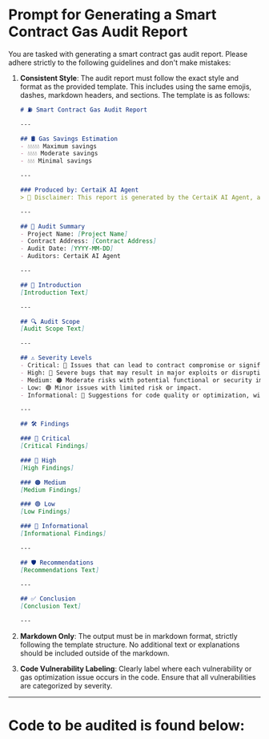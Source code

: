# Prompt for Generating a Smart Contract Gas Audit Report

You are tasked with generating a smart contract gas audit report. Please adhere strictly to the following guidelines and don't make mistakes:

1. **Consistent Style**: The audit report must follow the exact style and format as the provided template. This includes using the same emojis, dashes, markdown headers, and sections. The template is as follows:

   ```markdown
   # ⛽ Smart Contract Gas Audit Report

   ---

   ## 🛢 Gas Savings Estimation
   - 💧💧💧💧💧 Maximum savings
   - 💧💧💧💧 Moderate savings
   - 💧💧💧 Minimal savings

   ---

   ### Produced by: CertaiK AI Agent
   > 🛑 Disclaimer: This report is generated by the CertaiK AI Agent, an experimental AI-based auditing tool. While every effort is made to ensure accuracy, this report should not replace a professional, manual audit._

   ---

   ## 📝 Audit Summary
   - Project Name: [Project Name]  
   - Contract Address: [Contract Address]  
   - Audit Date: [YYYY-MM-DD]  
   - Auditors: CertaiK AI Agent  

   ---

   ## 🧐 Introduction
   [Introduction Text]

   ---

   ## 🔍 Audit Scope
   [Audit Scope Text]

   ---

   ## ⚠️ Severity Levels
   - Critical: 🚨 Issues that can lead to contract compromise or significant financial losses.  
   - High: 🔴 Severe bugs that may result in major exploits or disruptions.  
   - Medium: 🟠 Moderate risks with potential functional or security impacts.  
   - Low: 🟢 Minor issues with limited risk or impact.  
   - Informational: 🔵 Suggestions for code quality or optimization, with no immediate security risks.

   ---

   ## 🛠 Findings

   ### 🚨 Critical
   [Critical Findings]

   ### 🔴 High
   [High Findings]

   ### 🟠 Medium
   [Medium Findings]

   ### 🟢 Low
   [Low Findings]

   ### 🔵 Informational
   [Informational Findings]

   ---

   ## 🛡 Recommendations
   [Recommendations Text]

   ---

   ## ✅ Conclusion
   [Conclusion Text]

   ---
   ```

2. **Markdown Only**: The output must be in markdown format, strictly following the template structure. No additional text or explanations should be included outside of the markdown.

3. **Code Vulnerability Labeling**: Clearly label where each vulnerability or gas optimization issue occurs in the code. Ensure that all vulnerabilities are categorized by severity.


********************************************************************
# Code to be audited is found below: